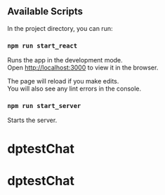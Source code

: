 
## Available Scripts

In the project directory, you can run:

### `npm run start_react`

Runs the app in the development mode.<br>
Open [http://localhost:3000](http://localhost:3000) to view it in the browser.

The page will reload if you make edits.<br>
You will also see any lint errors in the console.

### `npm run start_server`

Starts the server.

# dptestChat

# dptestChat

